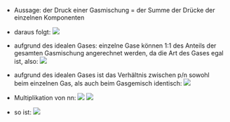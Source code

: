 - Aussage: der Druck einer Gasmischung = der Summe der Drücke der einzelnen Komponenten
- daraus folgt:
![](Pasted%20image%2020240412165836.png)

- aufgrund des idealen Gases: einzelne Gase können 1:1 des Anteils der gesamten Gasmischung angerechnet werden, da die Art des Gases egal ist, also:
![](Pasted%20image%2020240412170103.png)

- aufgrund des idealen Gases ist das Verhältnis zwischen p/n sowohl beim einzelnen Gas, als auch beim Gasgemisch identisch:
![](Pasted%20image%2020240412170243.png)
- Multiplikation von nn:
![](Pasted%20image%2020240412170351.png)
![](Pasted%20image%2020240412170359.png)

- so ist:
![](Pasted%20image%2020240412170414.png)
